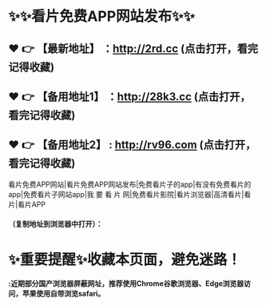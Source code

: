  # :sparkles::sparkles:看片免费APP网站发布:sparkles::sparkles:

 :heart: :point_right: 【最新地址】 ：http://2rd.cc (点击打开，看完记得收藏) 
 ------
 :heart: :point_right: 【备用地址1】 ：http://28k3.cc (点击打开，看完记得收藏)
 ------
 :heart: :point_right: 【备用地址2】 :  http://rv96.com (点击打开，看完记得收藏)
 ------


  看片免费APP网站|看片免费APP网站发布|免费看片子的app|有没有免费看片的app|免费看片子网站app|我 要 看 片 网|免费看片影院|看片浏览器|高清看片|看片|看片APP



  #### （复制地址到浏览器中打开）：
# :sparkles:重要提醒:sparkles:收藏本页面，避免迷路！
#### :近期部分国产浏览器屏蔽网址，推荐使用Chrome谷歌浏览器、Edge浏览器访问，苹果使用自带浏览safari。
